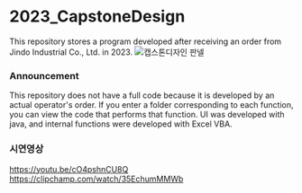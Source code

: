 # 2023_CapstoneDesign
This repository stores a program developed after receiving an order from Jindo Industrial Co., Ltd. in 2023.
![캡스톤디자인 판넬](https://github.com/ShinHeeYoun/2023_CapstoneDesign/assets/43941399/88e644d8-01b7-4501-921c-1283b2b851b2)
### Announcement
This repository does not have a full code because it is developed by an actual operator's order.
If you enter a folder corresponding to each function, you can view the code that performs that function.
UI was developed with java, and internal functions were developed with Excel VBA.

 ### 시연영상
https://youtu.be/cO4pshnCU8Q
https://clipchamp.com/watch/35EchumMMWb
